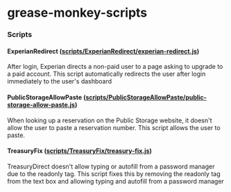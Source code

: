 # grease-monkey-scripts 

### Scripts

#### ExperianRedirect ([scripts/ExperianRedirect/experian-redirect.js](scripts/ExperianRedirect/experian-redirect.js))
After login, Experian directs a non-paid user to a page asking to upgrade to a paid account. This script automatically redirects the user after login immediately to the user's dashboard

#### PublicStorageAllowPaste ([scripts/PublicStorageAllowPaste/public-storage-allow-paste.js](scripts/PublicStorageAllowPaste/public-storage-allow-paste.js))
When looking up a reservation on the Public Storage website, it doesn't allow the user to paste a reservation number. This script allows the user to paste.

#### TreasuryFix ([scripts/TreasuryFix/treasury-fix.js](scripts/TreasuryFix/treasury-fix.js))
TreasuryDirect doesn't allow typing or autofill from a password manager due to the readonly tag. This script fixes this by removing the readonly tag from the text box and allowing typing and autofill from a password manager